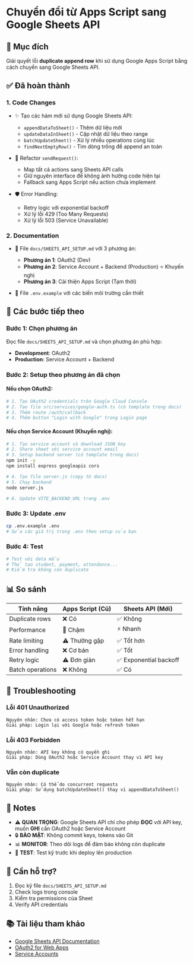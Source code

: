 # Chuyển đổi từ Apps Script sang Google Sheets API

## 🎯 Mục đích

Giải quyết lỗi **duplicate append row** khi sử dụng Google Apps Script bằng cách chuyển sang Google Sheets API.

## ✅ Đã hoàn thành

### 1. Code Changes

- ✨ Tạo các hàm mới sử dụng Google Sheets API:

  - `appendDataToSheet()` - Thêm dữ liệu mới
  - `updateDataInSheet()` - Cập nhật dữ liệu theo range
  - `batchUpdateSheet()` - Xử lý nhiều operations cùng lúc
  - `findNextEmptyRow()` - Tìm dòng trống để append an toàn

- 🔄 Refactor `sendRequest()`:

  - Map tất cả actions sang Sheets API calls
  - Giữ nguyên interface để không ảnh hưởng code hiện tại
  - Fallback sang Apps Script nếu action chưa implement

- 🛡️ Error Handling:
  - Retry logic với exponential backoff
  - Xử lý lỗi 429 (Too Many Requests)
  - Xử lý lỗi 503 (Service Unavailable)

### 2. Documentation

- 📖 File `docs/SHEETS_API_SETUP.md` với 3 phương án:

  - **Phương án 1**: OAuth2 (Dev)
  - **Phương án 2**: Service Account + Backend (Production) ⭐ Khuyến nghị
  - **Phương án 3**: Cải thiện Apps Script (Tạm thời)

- 📝 File `.env.example` với các biến môi trường cần thiết

## 🚀 Các bước tiếp theo

### Bước 1: Chọn phương án

Đọc file `docs/SHEETS_API_SETUP.md` và chọn phương án phù hợp:

- **Development**: OAuth2
- **Production**: Service Account + Backend

### Bước 2: Setup theo phương án đã chọn

#### Nếu chọn OAuth2:

```bash
# 1. Tạo OAuth2 credentials trên Google Cloud Console
# 2. Tạo file src/services/google-auth.ts (có template trong docs)
# 3. Thêm route /auth/callback
# 4. Thêm button "Login with Google" trong Login page
```

#### Nếu chọn Service Account (Khuyến nghị):

```bash
# 1. Tạo service account và download JSON key
# 2. Share sheet với service account email
# 3. Setup backend server (có template trong docs)
npm init -y
npm install express googleapis cors

# 4. Tạo file server.js (copy từ docs)
# 5. Chạy backend
node server.js

# 6. Update VITE_BACKEND_URL trong .env
```

### Bước 3: Update .env

```bash
cp .env.example .env
# Sửa các giá trị trong .env theo setup của bạn
```

### Bước 4: Test

```bash
# Test với data mẫu
# Thử tạo student, payment, attendance...
# Kiểm tra không còn duplicate
```

## 📊 So sánh

| Tính năng        | Apps Script (Cũ) | Sheets API (Mới)       |
| ---------------- | ---------------- | ---------------------- |
| Duplicate rows   | ❌ Có            | ✅ Không               |
| Performance      | 🐌 Chậm          | ⚡ Nhanh               |
| Rate limiting    | ⚠️ Thường gặp    | ✅ Tốt hơn             |
| Error handling   | ❌ Cơ bản        | ✅ Tốt                 |
| Retry logic      | ⚠️ Đơn giản      | ✅ Exponential backoff |
| Batch operations | ❌ Không         | ✅ Có                  |

## 🔧 Troubleshooting

### Lỗi 401 Unauthorized

```
Nguyên nhân: Chưa có access token hoặc token hết hạn
Giải pháp: Login lại với Google hoặc refresh token
```

### Lỗi 403 Forbidden

```
Nguyên nhân: API key không có quyền ghi
Giải pháp: Dùng OAuth2 hoặc Service Account thay vì API key
```

### Vẫn còn duplicate

```
Nguyên nhân: Có thể do concurrent requests
Giải pháp: Sử dụng batchUpdateSheet() thay vì appendDataToSheet()
```

## 📝 Notes

- ⚠️ **QUAN TRỌNG**: Google Sheets API chỉ cho phép **ĐỌC** với API key, muốn **GHI** cần OAuth2 hoặc Service Account
- 🔒 **BẢO MẬT**: Không commit keys, tokens vào Git
- 📊 **MONITOR**: Theo dõi logs để đảm bảo không còn duplicate
- 🧪 **TEST**: Test kỹ trước khi deploy lên production

## 🤝 Cần hỗ trợ?

1. Đọc kỹ file `docs/SHEETS_API_SETUP.md`
2. Check logs trong console
3. Kiểm tra permissions của Sheet
4. Verify API credentials

## 📚 Tài liệu tham khảo

- [Google Sheets API Documentation](https://developers.google.com/sheets/api)
- [OAuth2 for Web Apps](https://developers.google.com/identity/protocols/oauth2/web-server)
- [Service Accounts](https://cloud.google.com/iam/docs/service-accounts)
